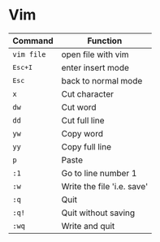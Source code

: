 # Vim

| **Command** | **Function** |
| --- | --- |
| `vim file` | open file with vim |
| <kbd>Esc+I</kbd> | enter insert mode |
| <kbd>Esc</kdb> | back to normal mode |
| `x` | Cut character |
| `dw` | Cut word |
| `dd` | Cut full line |
| `yw` | Copy word |
| `yy` | Copy full line |
| `p` | Paste |
| `:1` | Go to line number 1 |
| `:w` | Write the file 'i.e. save' |
| `:q` | Quit |
| `:q!` | Quit without saving |
| `:wq` | Write and quit |

